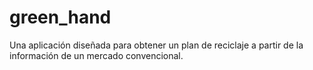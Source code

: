 # green_hand
Una aplicación diseñada para obtener un plan de reciclaje a partir de la información de un mercado convencional. 
